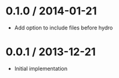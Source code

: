 
0.1.0 / 2014-01-21
==================

  * Add option to include files before hydro

0.0.1 / 2013-12-21
==================

  * Initial implementation
